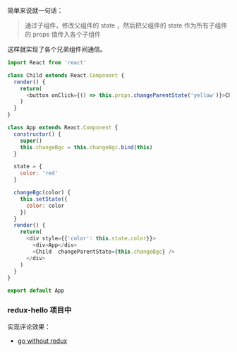 简单来说就一句话：

> 通过子组件，修改父组件的 state ，然后把父组件的 state 作为所有子组件的 props 值传入各个子组件

这样就实现了各个兄弟组件间通信。

```js
import React from 'react'

class Child extends React.Component {
  render() {
    return(
      <button onClick={() => this.props.changeParentState('yellow')}>Child Button</button>
    )
  }
}

class App extends React.Component {
  constructor() {
    super()
    this.changeBgc = this.changeBgc.bind(this)
  }

  state = {
    color: 'red'
  }

  changeBgc(color) {
    this.setState({
      color: color
    })
  }
  render() {
    return(
      <div style={{'color': this.state.color}}>
        <div>App</div>
        <Child  changeParentState={this.changeBgc} />
      </div>
    )
  }
}

export default App
```


### redux-hello 项目中

实现评论效果：

- [go without redux](https://github.com/happypeter/redux-hello/commit/f9ab32451cfba2e0e6c5f25dead99dcb5214d932)

